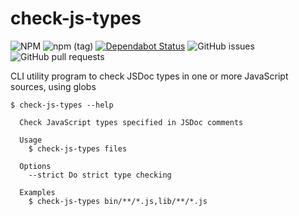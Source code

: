 # check-js-types

![NPM](https://img.shields.io/npm/l/check-js-types?style=flat-square)
![npm (tag)](https://img.shields.io/npm/v/check-js-types/latest?style=flat-square)
[![Dependabot Status](https://api.dependabot.com/badges/status?host=github&repo=brodybits/check-js-types&style=flat-square)](https://dependabot.com)
![GitHub issues](https://img.shields.io/github/issues-raw/brodybits/check-js-types?style=flat-square)
![GitHub pull requests](https://img.shields.io/github/issues-pr/brodybits/check-js-types?style=flat-square)

CLI utility program to check JSDoc types in one or more JavaScript sources, using globs

```
$ check-js-types --help

  Check JavaScript types specified in JSDoc comments

  Usage
    $ check-js-types files

  Options
    --strict Do strict type checking

  Examples
    $ check-js-types bin/**/*.js,lib/**/*.js
```
